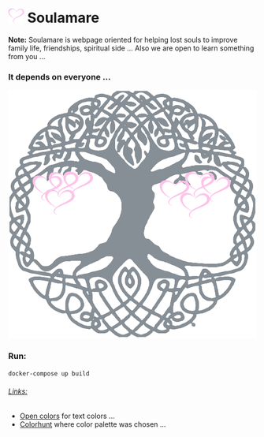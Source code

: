 ![](frontend/static/img/favicon_32.png) Soulamare
=========

**Note:** 
Soulamare is webpage oriented for helping lost souls to improve family life, friendships, spiritual side ... 
Also we are open to learn something from you ... 

### It depends on everyone ...

![](frontend/static/img/tree.png)

### Run:
```bash
docker-compose up build
```


###### [Links:]()
- [Open colors](https://yeun.github.io/open-color/) for text colors ...
- [Colorhunt](https://www.colorhunt.co/) where color palette was chosen ...
